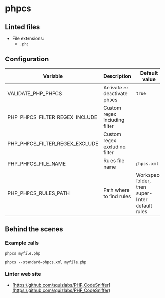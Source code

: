 <!-- markdownlint-disable MD033 MD041 -->
<!-- Generated by .automation/build.py, please do not update manually -->
# phpcs
## Linted files

- File extensions:
  - `.php`
## Configuration

| Variable | Description | Default value |
| ----------------- | -------------- | -------------- |
| VALIDATE_PHP_PHPCS | Activate or deactivate phpcs | `true` |
| PHP_PHPCS_FILTER_REGEX_INCLUDE | Custom regex including filter |  |
| PHP_PHPCS_FILTER_REGEX_EXCLUDE | Custom regex excluding filter |  |
| PHP_PHPCS_FILE_NAME | Rules file name | `phpcs.xml` |
| PHP_PHPCS_RULES_PATH | Path where to find rules | Workspace folder, then super-linter default rules |

## Behind the scenes

### Example calls

```shell
phpcs myfile.php
```

```shell
phpcs --standard=phpcs.xml myfile.php
```

### Linter web site
- [https://github.com/squizlabs/PHP_CodeSniffer](https://github.com/squizlabs/PHP_CodeSniffer)


